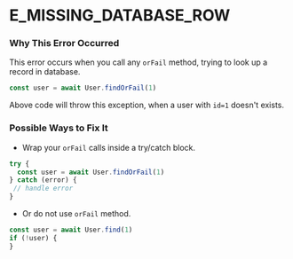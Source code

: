 # E_MISSING_DATABASE_ROW

### Why This Error Occurred
This error occurs when you call any `orFail` method, trying to look up a record in database.

```js
const user = await User.findOrFail(1)
```

Above code will throw this exception, when a user with `id=1` doesn't exists.

### Possible Ways to Fix It
- Wrap your `orFail` calls inside a try/catch block.
```js
try {
  const user = await User.findOrFail(1)
} catch (error) {
 // handle error
}
```
- Or do not use `orFail` method.
```js
const user = await User.find(1)
if (!user) {
}
```
